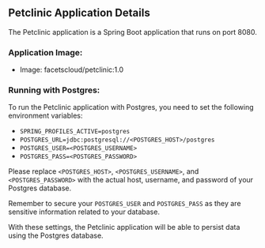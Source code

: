 ## Petclinic Application Details

The Petclinic application is a Spring Boot application that runs on port 8080.

### Application Image:

- Image: facetscloud/petclinic:1.0

### Running with Postgres:

To run the Petclinic application with Postgres, you need to set the following environment variables:

- `SPRING_PROFILES_ACTIVE=postgres`
- `POSTGRES_URL=jdbc:postgresql://<POSTGRES_HOST>/postgres`
- `POSTGRES_USER=<POSTGRES_USERNAME>`
- `POSTGRES_PASS=<POSTGRES_PASSWORD>`

Please replace `<POSTGRES_HOST>`, `<POSTGRES_USERNAME>`, and `<POSTGRES_PASSWORD>` with the actual host, username, and password of your Postgres database.

Remember to secure your `POSTGRES_USER` and `POSTGRES_PASS` as they are sensitive information related to your database.

With these settings, the Petclinic application will be able to persist data using the Postgres database.
